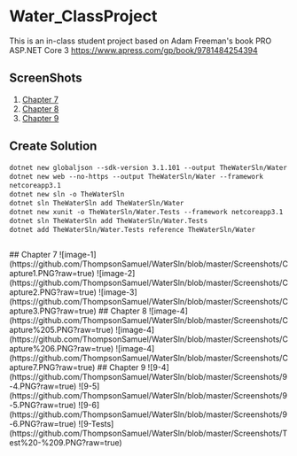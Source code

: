 # Water_ClassProject
This is an in-class student project based on Adam Freeman's book PRO ASP.NET Core 3
https://www.apress.com/gp/book/9781484254394

## ScreenShots
1. [Chapter 7](#Chapter-7)
2. [Chapter 8](#Chapter-8)
3. [Chapter 9](#Chapter-9)

## Create Solution
    dotnet new globaljson --sdk-version 3.1.101 --output TheWaterSln/Water
    dotnet new web --no-https --output TheWaterSln/Water --framework netcoreapp3.1
    dotnet new sln -o TheWaterSln
    dotnet sln TheWaterSln add TheWaterSln/Water
    dotnet new xunit -o TheWaterSln/Water.Tests --framework netcoreapp3.1
    dotnet sln TheWaterSln add TheWaterSln/Water.Tests 
    dotnet add TheWaterSln/Water.Tests reference TheWaterSln/Water
##

<a name="Chapter-7"/>
## Chapter 7
![image-1](https://github.com/ThompsonSamuel/WaterSln/blob/master/Screenshots/Capture1.PNG?raw=true)
![image-2](https://github.com/ThompsonSamuel/WaterSln/blob/master/Screenshots/Capture2.PNG?raw=true)
![image-3](https://github.com/ThompsonSamuel/WaterSln/blob/master/Screenshots/Capture3.PNG?raw=true)

<a name="Chapter-8"/>
## Chapter 8
![image-4](https://github.com/ThompsonSamuel/WaterSln/blob/master/Screenshots/Capture%205.PNG?raw=true)
![image-4](https://github.com/ThompsonSamuel/WaterSln/blob/master/Screenshots/Capture%206.PNG?raw=true)
![image-4](https://github.com/ThompsonSamuel/WaterSln/blob/master/Screenshots/Capture7.PNG?raw=true)

<a name="Chapter-9"/>
## Chapter 9
![9-4](https://github.com/ThompsonSamuel/WaterSln/blob/master/Screenshots/9-4.PNG?raw=true)
![9-5](https://github.com/ThompsonSamuel/WaterSln/blob/master/Screenshots/9-5.PNG?raw=true)
![9-6](https://github.com/ThompsonSamuel/WaterSln/blob/master/Screenshots/9-6.PNG?raw=true)
![9-Tests](https://github.com/ThompsonSamuel/WaterSln/blob/master/Screenshots/Test%20-%209.PNG?raw=true)
